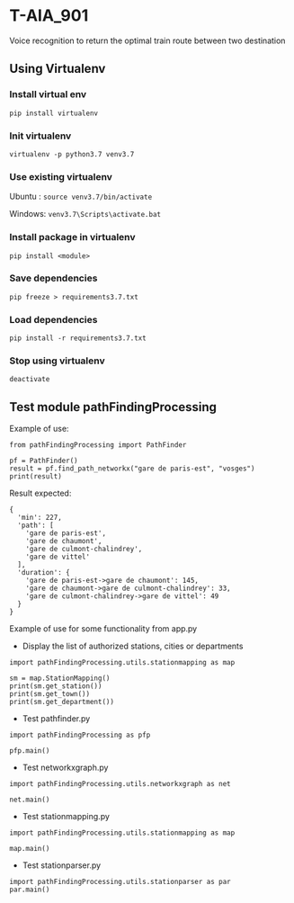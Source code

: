 # T-AIA_901
Voice recognition to return the optimal train route between two destination

## Using Virtualenv
### Install virtual env
`pip install virtualenv`

### Init virtualenv
`virtualenv -p python3.7 venv3.7`

### Use existing virtualenv
Ubuntu : 
`source venv3.7/bin/activate`

Windows: 
`venv3.7\Scripts\activate.bat`

### Install package in virtualenv
`pip install <module>`

### Save dependencies
`pip freeze > requirements3.7.txt`

### Load dependencies
`pip install -r requirements3.7.txt`

### Stop using virtualenv
`deactivate`

## Test module pathFindingProcessing
Example of use:
```
from pathFindingProcessing import PathFinder

pf = PathFinder()
result = pf.find_path_networkx("gare de paris-est", "vosges")
print(result)
```
Result expected:
```
{
  'min': 227,
  'path': [
    'gare de paris-est',
    'gare de chaumont',
    'gare de culmont-chalindrey',
    'gare de vittel'
  ],
  'duration': {
    'gare de paris-est->gare de chaumont': 145,
    'gare de chaumont->gare de culmont-chalindrey': 33,
    'gare de culmont-chalindrey->gare de vittel': 49
  }
}
```
Example of use for some functionality from app.py
- Display the list of authorized stations, cities or departments
```
import pathFindingProcessing.utils.stationmapping as map

sm = map.StationMapping()
print(sm.get_station())
print(sm.get_town())
print(sm.get_department())
```
- Test pathfinder.py
```
import pathFindingProcessing as pfp

pfp.main()
```
- Test networkxgraph.py
```
import pathFindingProcessing.utils.networkxgraph as net

net.main()
```
- Test stationmapping.py
```
import pathFindingProcessing.utils.stationmapping as map

map.main()
```
- Test stationparser.py
```
import pathFindingProcessing.utils.stationparser as par
par.main()
```
